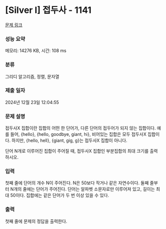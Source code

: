 # [Silver I] 접두사 - 1141 

[문제 링크](https://www.acmicpc.net/problem/1141) 

### 성능 요약

메모리: 14276 KB, 시간: 108 ms

### 분류

그리디 알고리즘, 정렬, 문자열

### 제출 일자

2024년 12월 23일 12:04:55

### 문제 설명

<p>접두사X 집합이란 집합의 어떤 한 단어가, 다른 단어의 접두어가 되지 않는 집합이다. 예를 들어, {hello}, {hello, goodbye, giant, hi}, 비어있는 집합은 모두 접두사X 집합이다. 하지만, {hello, hell}, {giant, gig, g}는 접두사X 집합이 아니다.</p>

<p>단어 N개로 이루어진 집합이 주어질 때, 접두사X 집합인 부분집합의 최대 크기를 출력하시오.</p>

### 입력 

 <p>첫째 줄에 단어의 개수 N이 주어진다. N은 50보다 작거나 같은 자연수이다. 둘째 줄부터 N개의 줄에는 단어가 주어진다. 단어는 알파벳 소문자로만 이루어져 있고, 길이는 최대 50이다. 집합에는 같은 단어가 두 번 이상 있을 수 있다.</p>

### 출력 

 <p>첫째 줄에 문제의 정답을 출력한다.</p>

